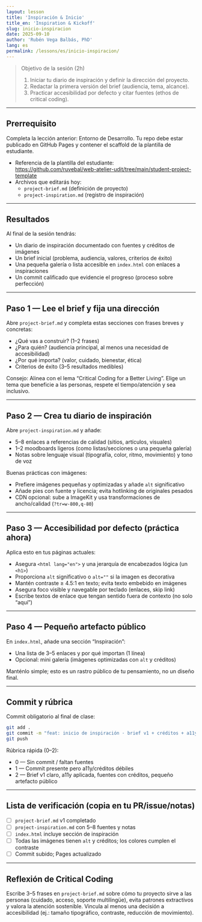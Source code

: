 ```yaml
---
layout: lesson
title: 'Inspiración & Inicio'
title_en: 'Inspiration & Kickoff'
slug: inicio-inspiracion
date: 2025-09-10
author: 'Rubén Vega Balbás, PhD'
lang: es
permalink: /lessons/es/inicio-inspiracion/
---
```


> Objetivo de la sesión (2h)
>
> 1. Iniciar tu diario de inspiración y definir la dirección del proyecto.
> 2. Redactar la primera versión del brief (audiencia, tema, alcance).
> 3. Practicar accesibilidad por defecto y citar fuentes (ethos de critical coding).

---

## Prerrequisito

Completa la lección anterior: Entorno de Desarrollo. Tu repo debe estar publicado en GitHub Pages y contener el scaffold de la plantilla de estudiante.

- Referencia de la plantilla del estudiante: https://github.com/ruvebal/web-atelier-udit/tree/main/student-project-template
- Archivos que editarás hoy:
  - `project-brief.md` (definición de proyecto)
  - `project-inspiration.md` (registro de inspiración)

---

## Resultados

Al final de la sesión tendrás:

- Un diario de inspiración documentado con fuentes y créditos de imágenes
- Un brief inicial (problema, audiencia, valores, criterios de éxito)
- Una pequeña galería o lista accesible en `index.html` con enlaces a inspiraciones
- Un commit calificado que evidencie el progreso (proceso sobre perfección)

---

## Paso 1 — Lee el brief y fija una dirección

Abre `project-brief.md` y completa estas secciones con frases breves y concretas:

- ¿Qué vas a construir? (1–2 frases)
- ¿Para quién? (audiencia principal, al menos una necesidad de accesibilidad)
- ¿Por qué importa? (valor, cuidado, bienestar, ética)
- Criterios de éxito (3–5 resultados medibles)

Consejo: Alinea con el lema “Critical Coding for a Better Living”. Elige un tema que beneficie a las personas, respete el tiempo/atención y sea inclusivo.

---

## Paso 2 — Crea tu diario de inspiración

Abre `project-inspiration.md` y añade:

- 5–8 enlaces a referencias de calidad (sitios, artículos, visuales)
- 1–2 moodboards ligeros (como listas/secciones o una pequeña galería)
- Notas sobre lenguaje visual (tipografía, color, ritmo, movimiento) y tono de voz

Buenas prácticas con imágenes:

- Prefiere imágenes pequeñas y optimizadas y añade `alt` significativo
- Añade pies con fuente y licencia; evita hotlinking de originales pesados
- CDN opcional: sube a ImageKit y usa transformaciones de ancho/calidad (`?tr=w-800,q-80`)

---

## Paso 3 — Accesibilidad por defecto (práctica ahora)

Aplica esto en tus páginas actuales:

- Asegura `<html lang="en">` y una jerarquía de encabezados lógica (un `<h1>`)
- Proporciona `alt` significativo o `alt=""` si la imagen es decorativa
- Mantén contraste ≥ 4.5:1 en texto; evita texto embebido en imágenes
- Asegura foco visible y navegable por teclado (enlaces, skip link)
- Escribe textos de enlace que tengan sentido fuera de contexto (no solo “aquí”)

---

## Paso 4 — Pequeño artefacto público

En `index.html`, añade una sección “Inspiración”:

- Una lista de 3–5 enlaces y por qué importan (1 línea)
- Opcional: mini galería (imágenes optimizadas con `alt` y créditos)

Manténlo simple; esto es un rastro público de tu pensamiento, no un diseño final.

---

## Commit y rúbrica

Commit obligatorio al final de clase:

```bash
git add .
git commit -m "feat: inicio de inspiración · brief v1 + créditos + a11y"
git push
```

Rúbrica rápida (0–2):

- 0 — Sin commit / faltan fuentes
- 1 — Commit presente pero a11y/créditos débiles
- 2 — Brief v1 claro, a11y aplicada, fuentes con créditos, pequeño artefacto público

---

## Lista de verificación (copia en tu PR/issue/notas)

- [ ] `project-brief.md` v1 completado
- [ ] `project-inspiration.md` con 5–8 fuentes y notas
- [ ] `index.html` incluye sección de inspiración
- [ ] Todas las imágenes tienen `alt` y créditos; los colores cumplen el contraste
- [ ] Commit subido; Pages actualizado

---

## Reflexión de Critical Coding

Escribe 3–5 frases en `project-brief.md` sobre cómo tu proyecto sirve a las personas (cuidado, acceso, soporte multilingüe), evita patrones extractivos y valora la atención sostenible. Vincula al menos una decisión a accesibilidad (ej.: tamaño tipográfico, contraste, reducción de movimiento).
